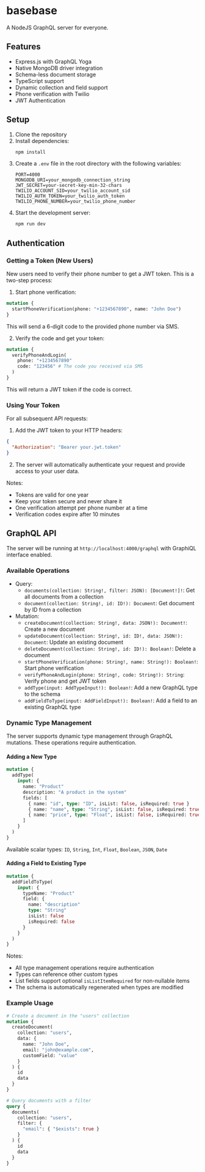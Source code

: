 # basebase

A NodeJS GraphQL server for everyone.

## Features

- Express.js with GraphQL Yoga
- Native MongoDB driver integration
- Schema-less document storage
- TypeScript support
- Dynamic collection and field support
- Phone verification with Twilio
- JWT Authentication

## Setup

1. Clone the repository
2. Install dependencies:
   ```bash
   npm install
   ```
3. Create a `.env` file in the root directory with the following variables:
   ```
   PORT=4000
   MONGODB_URI=your_mongodb_connection_string
   JWT_SECRET=your-secret-key-min-32-chars
   TWILIO_ACCOUNT_SID=your_twilio_account_sid
   TWILIO_AUTH_TOKEN=your_twilio_auth_token
   TWILIO_PHONE_NUMBER=your_twilio_phone_number
   ```
4. Start the development server:
   ```bash
   npm run dev
   ```

## Authentication

### Getting a Token (New Users)

New users need to verify their phone number to get a JWT token. This is a two-step process:

1. Start phone verification:

```graphql
mutation {
  startPhoneVerification(phone: "+1234567890", name: "John Doe")
}
```

This will send a 6-digit code to the provided phone number via SMS.

2. Verify the code and get your token:

```graphql
mutation {
  verifyPhoneAndLogin(
    phone: "+1234567890"
    code: "123456" # The code you received via SMS
  )
}
```

This will return a JWT token if the code is correct.

### Using Your Token

For all subsequent API requests:

1. Add the JWT token to your HTTP headers:

```json
{
  "Authorization": "Bearer your.jwt.token"
}
```

2. The server will automatically authenticate your request and provide access to your user data.

Notes:

- Tokens are valid for one year
- Keep your token secure and never share it
- One verification attempt per phone number at a time
- Verification codes expire after 10 minutes

## GraphQL API

The server will be running at `http://localhost:4000/graphql` with GraphiQL interface enabled.

### Available Operations

- Query:
  - `documents(collection: String!, filter: JSON): [Document!]!`: Get all documents from a collection
  - `document(collection: String!, id: ID!): Document`: Get document by ID from a collection
- Mutation:
  - `createDocument(collection: String!, data: JSON!): Document!`: Create a new document
  - `updateDocument(collection: String!, id: ID!, data: JSON!): Document`: Update an existing document
  - `deleteDocument(collection: String!, id: ID!): Boolean!`: Delete a document
  - `startPhoneVerification(phone: String!, name: String!): Boolean!`: Start phone verification
  - `verifyPhoneAndLogin(phone: String!, code: String!): String`: Verify phone and get JWT token
  - `addType(input: AddTypeInput!): Boolean!`: Add a new GraphQL type to the schema
  - `addFieldToType(input: AddFieldInput!): Boolean!`: Add a field to an existing GraphQL type

### Dynamic Type Management

The server supports dynamic type management through GraphQL mutations. These operations require authentication.

#### Adding a New Type

```graphql
mutation {
  addType(
    input: {
      name: "Product"
      description: "A product in the system"
      fields: [
        { name: "id", type: "ID", isList: false, isRequired: true }
        { name: "name", type: "String", isList: false, isRequired: true }
        { name: "price", type: "Float", isList: false, isRequired: true }
      ]
    }
  )
}
```

Available scalar types: `ID`, `String`, `Int`, `Float`, `Boolean`, `JSON`, `Date`

#### Adding a Field to Existing Type

```graphql
mutation {
  addFieldToType(
    input: {
      typeName: "Product"
      field: {
        name: "description"
        type: "String"
        isList: false
        isRequired: false
      }
    }
  )
}
```

Notes:

- All type management operations require authentication
- Types can reference other custom types
- List fields support optional `isListItemRequired` for non-nullable items
- The schema is automatically regenerated when types are modified

### Example Usage

```graphql
# Create a document in the "users" collection
mutation {
  createDocument(
    collection: "users",
    data: {
      name: "John Doe",
      email: "john@example.com",
      customField: "value"
    }
  ) {
    id
    data
  }
}

# Query documents with a filter
query {
  documents(
    collection: "users",
    filter: {
      "email": { "$exists": true }
    }
  ) {
    id
    data
  }
}
```
